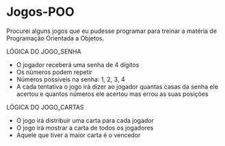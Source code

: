 # Jogos-POO
Procurei alguns jogos que eu pudesse programar para treinar a matéria de Programação Orientada a Objetos.

LÓGICA DO JOGO_SENHA
 - O jogador receberá uma senha de 4 dígitos
 - Os números podem repetir
 - Números possíveis na senha: 1, 2, 3, 4
 - A cada tentativa o jogo irá dizer ao jogador quantas casas da senha ele acertou e quantos números ele acertou mas errou as suas posições


LÓGICA DO JOGO_CARTAS
- O jogo irá distribuir uma carta para cada jogador
- O jogo irá mostrar a carta de todos os jogadores
- Aquele que tiver a maior carta é o vencedor

